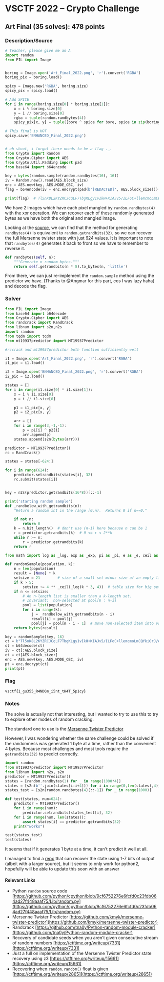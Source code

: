 # VSCTF 2022 – Crypto Challenge

## Art Final (35 solves): 478 points

### Description/Source

```python
# Teacher, please give me an A
import random
from PIL import Image


boring = Image.open('Art_Final_2022.png', 'r').convert('RGBA')
boring_pix = boring.load()

spicy = Image.new('RGBA', boring.size)
spicy_pix = spicy.load()

# Add SPICE
for i in range(boring.size[0] * boring.size[1]):
    x = i % boring.size[0]
    y = i // boring.size[0]
    rgba = tuple(random.randbytes(4))
    spicy_pix[x, y] = tuple([bore ^ spice for bore, spice in zip(boring_pix[x, y], rgba)])

# This final is HOT
spicy.save('ENHANCED_Final_2022.png')


# oh shoot, i forgot there needs to be a flag ._.
from Crypto import Random
from Crypto.Cipher import AES
from Crypto.Util.Padding import pad
from base64 import b64encode

key = bytes(random.sample(random.randbytes(16), 16))
iv = Random.new().read(AES.block_size)
enc = AES.new(key, AES.MODE_CBC, iv)
flag = b64encode(iv + enc.encrypt(pad(b'[REDACTED]', AES.block_size))).decode()

print(flag)  # Tl5nK8L2KYZRCJCqLF7TbgKLgy1vIkH+KIAJv5/ILFoC+llemcmoLmCQYkiOrJ/orOOV+lwX+cVh+pwE5mtx6w==

```

We have 2 images which have each pixel mangled by `random.randbytes(4)` with the xor operation. We can recover each of these randomly generated bytes as we have both the original and mangled image.

Looking at the [source](https://github.com/python/cpython/blob/v3.9.0/Lib/random.py), we can find that the method for generating `randbytes(4)` is equivalent to `random.getrandbits(32)`, so we can recover the full Mersenne twister state with just 624 values. It is important to note that `randbytes(4)` generates it back to front so we have to remember to reverse it.

```python
def randbytes(self, n):
    """Generate n random bytes."""
    return self.getrandbits(n * 8).to_bytes(n, 'little')
```

From there, we can just re-implement the `random.sample` method using the predictor we have. (Thanks to @Angmar for this part, cos I was lazy haha) and decode the flag.

### Solver

```python
from PIL import Image
from base64 import b64decode
from Crypto.Cipher import AES
from randcrack import RandCrack
from libnum import s2n,n2s
import random
from tqdm import tqdm
from mt19937predictor import MT19937Predictor

#rccrack and mt19937predictor both function sufficiently well

i1 = Image.open('Art_Final_2022.png', 'r').convert('RGBA')
i1_pic = i1.load()

i2 = Image.open('ENHANCED_Final_2022.png', 'r').convert('RGBA')
i2_pic = i2.load()

states = []
for i in range(i1.size[0] * i1.size[1]):
    x = i % i1.size[0]
    y = i // i1.size[0]

    p1 = i1_pic[x, y]
    p2 = i2_pic[x, y]

    arr = []
    for i in range(3,-1,-1):
        p = p1[i] ^ p2[i]
        arr.append(p)
    states.append(s2n(bytes(arr)))

predictor = MT19937Predictor()
rc = RandCrack()

states = states[-624:]

for i in range(624):
    predictor.setrandbits(states[i], 32)
    rc.submit(states[i])


key = n2s(predictor.getrandbits(16*8))[::-1]

print('starting random sample')
def _randbelow_with_getrandbits(n):
    "Return a random int in the range [0,n).  Returns 0 if n==0."

    if not n:
        return 0
    k = n.bit_length()  # don't use (n-1) here because n can be 1
    r = predictor.getrandbits(k)  # 0 <= r < 2**k
    while r >= n:
        r = predictor.getrandbits(k)
    return r

from math import log as _log, exp as _exp, pi as _pi, e as _e, ceil as _ceil

def randomSample(population, k):
    n = len(population)
    result = [None] * k
    setsize = 21        # size of a small set minus size of an empty list
    if k > 5:
        setsize += 4 ** _ceil(_log(k * 3, 4))  # table size for big sets
    if n <= setsize:
        # An n-length list is smaller than a k-length set.
        # Invariant:  non-selected at pool[0 : n-i]
        pool = list(population)
        for i in range(k):
            j = _randbelow_with_getrandbits(n - i)
            result[i] = pool[j]
            pool[j] = pool[n - i - 1]  # move non-selected item into vacancy
    return bytes(result)

key = randomSample(key, 16)
ct = b"Tl5nK8L2KYZRCJCqLF7TbgKLgy1vIkH+KIAJv5/ILFoC+llemcmoLmCQYkiOrJ/orOOV+lwX+cVh+pwE5mtx6w=="
ct = b64decode(ct)
iv = ct[:AES.block_size]
ct = ct[AES.block_size:]
enc = AES.new(key, AES.MODE_CBC, iv)
pt = enc.decrypt(ct)
print(pt)
```

### Flag

```
vsctf{1_gu355_R4ND0m_i5nt_tH4T_5p1cy}
```

### Notes

The solve is actually not that interesting, but I wanted to try to use this to try to explore other modes of random cracking.

The standard one to use is the [Mersenne Twister Predictor](https://github.com/kmyk/mersenne-twister-predictor)

However, I was wondering whether the same challenge could be solved if the randomness was generated 1 byte at a time, rather than the convenient 4 bytes. Because most challenges and most tools require the `getrandbits(32)` to predict correctly.

```python
import random
from mt19937predictor import MT19937Predictor
from libnum import n2s, s2n
predictor = MT19937Predictor()
states = [random.randbytes(1) for _ in range(1000*4)]
states = [s2n(b''.join(states[i:i+4])) for i in range(0,len(states),4)]
states_test = [s2n(random.randbytes(4)[::-1]) for _ in range(1000)]

def test(states, num=624):
    predictor = MT19937Predictor()
    for i in range(num):
        predictor.setrandbits(states_test[i], 32)
    for i in range(num, len(states)):
        assert states[i] == predictor.getrandbits(32)
    print("works")

test(states_test)
test(states)
```

It seems that if it generates 1 byte at a time, it can't predict it well at all.

I managed to find a [repo](https://github.com/fx5/not_random/tree/3287b1f5c965672ef7f1a97ab00b16b5e64a5f0a) that can recover the state using 1-7 bits of output (albeit with a larger source), but it seems to only work for python2, hopefully will be able to update this soon with an answer

#### Relevant Links

- Python `random` source code [https://github.com/python/cpython/blob/9cf6752276e6fcfd0c23fdb064ad27f448aaaf75/Lib/random.py](https://github.com/python/cpython/blob/9cf6752276e6fcfd0c23fdb064ad27f448aaaf75/Lib/random.py)
- Mersenne Twister Predictor [https://github.com/kmyk/mersenne-twister-predictor](https://github.com/kmyk/mersenne-twister-predictor)
- Randcrack [https://github.com/tna0y/Python-random-module-cracker](https://github.com/tna0y/Python-random-module-cracker)
- Recovery of candidate seeds when you aren't given consecutive stream of random numbers [https://ctftime.org/writeup/7331](https://ctftime.org/writeup/7331)
- Just a full on implementation of the Mersenne Twister Predictor state recovery using z3 [https://ctftime.org/writeup/15661](https://ctftime.org/writeup/15661)
- Recovering when `random.random()` float is given [https://ctftime.org/writeup/28651](https://ctftime.org/writeup/28651)

